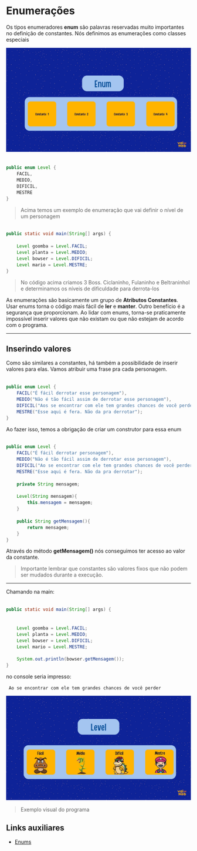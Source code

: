 # Enumerações 

Os tipos enumeradores **enum** são palavras reservadas muito importantes no definição de constantes. Nós definimos as enumerações como classes especiais

![Exemplo de enum](./assets/FormaEnum.jpg)

``` java

public enum Level {
    FACIL,
    MEDIO,
    DIFICIL,
    MESTRE
}
```

>Acima temos um exemplo de enumeração que  vai definir o nível de um personagem

```java

public static void main(String[] args) {

    Level goomba = Level.FACIL;
    Level planta = Level.MEDIO;
    Level bowser = Level.DIFICIL;
    Level mario = Level.MESTRE;
}

```


>No código acima criamos 3 Boss. Ciclaninho, Fulaninho e Beltraninhol e determinamos os níveis de dificuldade para derrota-los

As enumerações são basicamente um grupo de **Atributos Constantes**. Usar enums torna o código mais fácil de **ler** e **manter**. Outro benefício é a segurança que proporcionam. Ao lidar com enums, torna-se praticamente impossível inserir valores que não existam ou que não estejam de acordo com o programa.

--- 
## Inserindo valores
Como são similares a constantes, há também a possibilidade de inserir valores para elas. Vamos atribuir uma frase pra cada personagem.

``` java

public enum Level {
    FACIL("É fácil derrotar esse personagem"),
    MEDIO("Não é tão fácil assim de derrotar esse personagem"),
    DIFICIL("Aos se encontrar com ele tem grandes chances de você perder"),
    MESTRE("Esse aqui é fera. Não da pra derrotar");
}
```


Ao fazer isso, temos a obrigação de criar um construtor para essa enum

``` java

public enum Level {
    FACIL("É fácil derrotar personagem"),
    MEDIO("Não é tão fácil assim de derrotar esse personagem"),
    DIFICIL("Ao se encontrar com ele tem grandes chances de você perder"),
    MESTRE("Esse aqui é fera. Não da pra derrotar");

    private String mensagem;

    Level(String mensagem){
        this.mensagem = mensagem;
    }

    public String getMensagem(){
        return mensagem;
    }
}
```
Através do método **getMensagem()** nós conseguimos ter acesso ao valor da constante.

> Importante lembrar que constantes são valores fixos que não podem ser mudados durante a execução.

--- 

Chamando na main: 

```java

public static void main(String[] args) {

    
    Level goomba = Level.FACIL;
    Level planta = Level.MEDIO;
    Level bowser = Level.DIFICIL;
    Level mario = Level.MESTRE;

    System.out.println(bowser.getMensagem());
}
```
no console seria impresso:

```Console
 Ao se encontrar com ele tem grandes chances de você perder
```
![Exemplo Enumeração](./assets/EnumExemplo.jpg)
> Exemplo visual do programa
## Links auxiliares
- [Enums](https://www.devmedia.com.br/enumeracoes-em-java/25839)
